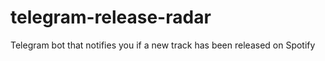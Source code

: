 # telegram-release-radar
Telegram bot that notifies you if a new track has been released on Spotify
